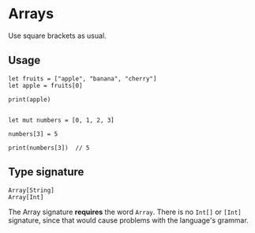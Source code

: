 # Arrays

Use square brackets as usual.

## Usage

```thp
let fruits = ["apple", "banana", "cherry"]
let apple = fruits[0]

print(apple)


let mut numbers = [0, 1, 2, 3]

numbers[3] = 5

print(numbers[3])  // 5
```


## Type signature


```thp
Array[String]
Array[Int]
```

The Array signature __requires__ the word `Array`.
There is no `Int[]` or `[Int]` signature, since that would cause
problems with the language's grammar.




